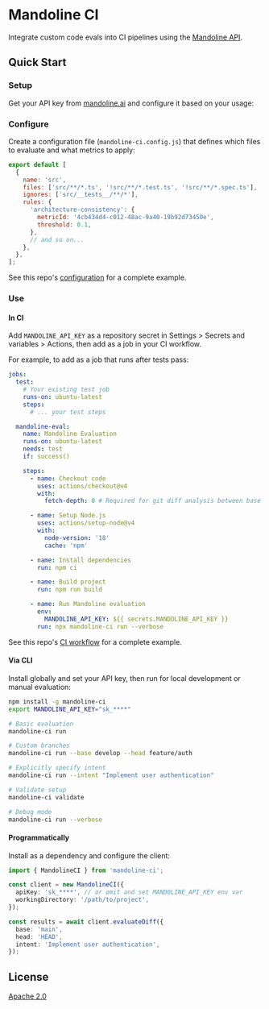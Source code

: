 # Mandoline CI

Integrate custom code evals into CI pipelines using the [Mandoline API](http://mandoline.ai).

## Quick Start

### Setup

Get your API key from [mandoline.ai](https://mandoline.ai/account) and configure it based on your usage:

### Configure

Create a configuration file (`mandoline-ci.config.js`) that defines which files to evaluate and what metrics to apply:

```javascript
export default [
  {
    name: 'src',
    files: ['src/**/*.ts', '!src/**/*.test.ts', '!src/**/*.spec.ts'],
    ignores: ['src/__tests__/**/*'],
    rules: {
      'architecture-consistency': {
        metricId: '4cb434d4-c012-48ac-9a40-19b92d73450e',
        threshold: 0.1,
      },
      // and so on...
    },
  },
];
```

See this repo's [configuration](https://github.com/mandoline-ai/mandoline-ci/blob/main/mandoline-ci.config.mjs) for a complete example.

### Use

#### In CI

Add `MANDOLINE_API_KEY` as a repository secret in Settings > Secrets and variables > Actions, then add as a job in your CI workflow.

For example, to add as a job that runs after tests pass:

```yaml
jobs:
  test:
    # Your existing test job
    runs-on: ubuntu-latest
    steps:
      # ... your test steps

  mandoline-eval:
    name: Mandoline Evaluation
    runs-on: ubuntu-latest
    needs: test
    if: success()

    steps:
      - name: Checkout code
        uses: actions/checkout@v4
        with:
          fetch-depth: 0 # Required for git diff analysis between base and head

      - name: Setup Node.js
        uses: actions/setup-node@v4
        with:
          node-version: '18'
          cache: 'npm'

      - name: Install dependencies
        run: npm ci

      - name: Build project
        run: npm run build

      - name: Run Mandoline evaluation
        env:
          MANDOLINE_API_KEY: ${{ secrets.MANDOLINE_API_KEY }}
        run: npx mandoline-ci run --verbose
```

See this repo's [CI workflow](https://github.com/mandoline-ai/mandoline-ci/blob/main/.github/workflows/ci.yml) for a complete example.

#### Via CLI

Install globally and set your API key, then run for local development or manual evaluation:

```bash
npm install -g mandoline-ci
export MANDOLINE_API_KEY="sk_****"
```

```bash
# Basic evaluation
mandoline-ci run

# Custom branches
mandoline-ci run --base develop --head feature/auth

# Explicitly specify intent
mandoline-ci run --intent "Implement user authentication"

# Validate setup
mandoline-ci validate

# Debug mode
mandoline-ci run --verbose
```

#### Programmatically

Install as a dependency and configure the client:

```typescript
import { MandolineCI } from 'mandoline-ci';

const client = new MandolineCI({
  apiKey: 'sk_****', // or omit and set MANDOLINE_API_KEY env var
  workingDirectory: '/path/to/project',
});

const results = await client.evaluateDiff({
  base: 'main',
  head: 'HEAD',
  intent: 'Implement user authentication',
});
```

## License

[Apache 2.0](https://github.com/mandoline-ai/mandoline-ci/blob/main/LICENSE)
